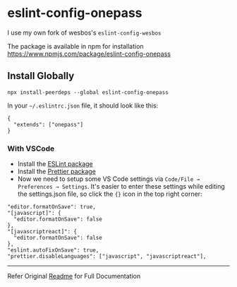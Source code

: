 # eslint-config-onepass


I use my own fork of wesbos's `eslint-config-wesbos`

The package is available in npm for installation
https://www.npmjs.com/package/eslint-config-onepass

## Install Globally

```
npx install-peerdeps --global eslint-config-onepass
```

In your `~/.eslintrc.json` file, it should look like this:
```
{
  "extends": ["onepass"]
}
```

### With VSCode


- Install the [ESLint package](https://marketplace.visualstudio.com/items?itemName=dbaeumer.vscode-eslint)
- Install the [Prettier package](https://marketplace.visualstudio.com/items?itemName=esbenp.prettier-vscode)
- Now we need to setup some VS Code settings via `Code/File → Preferences → Settings`. It's easier to enter these settings while editing the settings.json file, so click the `{}` icon in the top right corner:


```
"editor.formatOnSave": true,
"[javascript]": {
  "editor.formatOnSave": false
},
"[javascriptreact]": {
  "editor.formatOnSave": false
},
"eslint.autoFixOnSave": true,
"prettier.disableLanguages": ["javascript", "javascriptreact"],
```

<hr />

Refer Original [Readme](https://github.com/onepassapp/eslint-config-onepass#readme) for Full Documentation